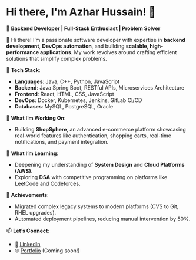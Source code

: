 # Hi there, I'm Azhar Hussain! 👋

🌟 **Backend Developer | Full-Stack Enthusiast | Problem Solver**  

👋 Hi there! I’m a passionate software developer with expertise in **backend development**, **DevOps automation**, and building **scalable, high-performance applications**. My work revolves around crafting efficient solutions that simplify complex problems.  

🔧 **Tech Stack**:
- **Languages**: Java, C++, Python, JavaScript  
- **Backend**: Java Spring Boot, RESTful APIs, Microservices Architecture  
- **Frontend**: React, HTML, CSS, JavaScript  
- **DevOps**: Docker, Kubernetes, Jenkins, GitLab CI/CD  
- **Databases**: MySQL, PostgreSQL, Oracle  

🚀 **What I’m Working On**:  
- Building **ShopSphere**, an advanced e-commerce platform showcasing real-world features like authentication, shopping carts, real-time notifications, and payment integration.  

🌱 **What I’m Learning**:  
- Deepening my understanding of **System Design** and **Cloud Platforms (AWS)**.  
- Exploring **DSA** with competitive programming on platforms like LeetCode and Codeforces.  

💼 **Achievements**:  
- Migrated complex legacy systems to modern platforms (CVS to Git, RHEL upgrades).  
- Automated deployment pipelines, reducing manual intervention by 50%.  

📫 **Let’s Connect**:  
- 💼 [LinkedIn](https://www.linkedin.com/in/azhar-hussain-304017204/)  
- 🌐 [Portfolio](#) (Coming soon!)  
